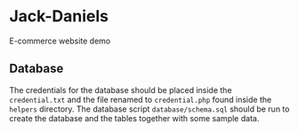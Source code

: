 # Jack-Daniels

E-commerce website demo

## Database

The credentials for the database should be placed inside the `credential.txt` and the file renamed to `credential.php`
found inside the `helpers` directory. The database script `database/schema.sql` should be run to create the database
and the tables together with some sample data.
